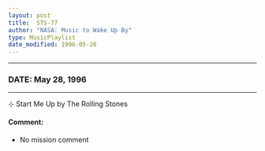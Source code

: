 ```yaml
---
layout: post
title:  STS-77
author: "NASA: Music to Wake Up By"
type: MusicPlaylist
date_modified: 1996-05-28
---
```


----
### DATE: May 28, 1996
----
⊹ Start Me Up by The Rolling Stones

#### Comment:
* No mission comment
